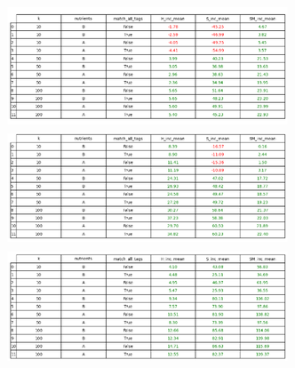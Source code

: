 ![Table1](./images/risultati_esperimenti_ricette_who_score.png)

![Table2](./images/risultati_esperimenti_ricette_label_1.png)

![Table3](./images/risultati_esperimenti_label_2.png)


